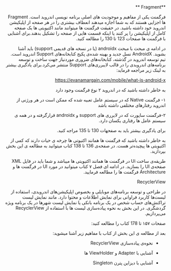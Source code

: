 <div dir="rtl" align='right'>
**Fragment **  

فرگمنت یکی از مفاهیم و موجودیت های اصلی برنامه نویسی اندروید است. Fragment ها اجزایی هستند که به شما اجازه میدهند انعطاف بیشتری را در هر صفحه از اپلیکیشن اندروید خود داشته باشید. در حقیقت فرگمنت ها میتوانند مانند اکتیویتی ها یک صفحه کامل از اپلیکیشن را پر کنند یا اینکه قسمت هایی از صفحه را تشکیل بدهند.برای آشنایی با فرگمنت ها صفحات 123 تا 130 را مطالعه کنید. 

در ادامه ی مبحث با مبحث androidx (یا در نسخه های قدیمی support) باید آشنا بشوید. AndroidX نسل جدید و بهینه شده‌ی پکیج کتابخانه‌های Support اندروید است. تیم توسعه اندروید در گذشته، کتابخانه‌های ضروری موردنیاز جهت ساخت و توسعه برنامه‌های اندرویدی را در قالب لایبرری‌های Support منتشر می‌کرد.برای یادگیری بیشتر به لینک زیر مراجعه فرماید:

https://evanamargain.com/mobile/what-is-android-x

به خاطر داشته باشید که در اندروید ۲ نوع فرگمنت وجود دارد

۱- فرگمنت Native که در سيستم عامل تعبیه شده که ممکن است در هر ورژنی از اندروید رفتارهای مختلفی داشته باشد

۲-فرگمنت ساپورت که در لایرری های support و androidx قرارگرفته و در همه ی سيستم عامل ها رفتاری یکسان دارد.

برای یادگیری بیشتر باید به صفحهات 130 تا 135 مراجه کنید.

به خاطر داشته باشید که فرگمنت ها همانند اکتیوتی ها چرخه ی حیات دارند که کمی از اکتیویتی ها پیچیده‌تر هست. در صفحه‌ی 136 تا 138 کتاب میتوانید به مطالعه ی این بخش بپردازید.

طریقه‌ی ساخت Ui در فرگمنت ها همانند اکتیویتی ها میباشد و شما باید در فایل XML صفحه‌ی UI را بسازید. در ادامه ای فصل ۷ کتاب میتوانید در مورد UI در فرگمنت ها و Architecture فرگمنت ها را مطالعه فرمایید.

RecyclerView

در طراحی و توسعه برنامه‌های موبایلی و بخصوص اپلیکیشن‌های اندرویدی، استفاده از لیست‌ها کاربرد فراوانی برای نمایش اطلاعات و محتوا دارد. مانند نمایش لیست تراکنش‌های حساب شخص در یک برنامه بانکی یا نمایش لیست شهرها در یک برنامه ویژه گردشگری. در این بخش به نحوه پیاده‌سازی لیست ها با استفاده از RecyclerView می‌پردازیم.



صفحات ۱۵۷ تا 178 کتاب را مطالعه کنید:

بعد از مطالعه ی این بخش از کتاب با مفاهیم زیر آشنا میشوید:

- نحوه‌ی پیاده‌سازی RecyclerView

- آشنایی با Adapter و ViewHolder ها

- آشنایی با دیزاین پترن Singleton

</div>